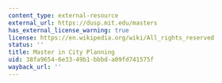 ```yaml
---
content_type: external-resource
external_url: https://dusp.mit.edu/masters
has_external_license_warning: true
license: https://en.wikipedia.org/wiki/All_rights_reserved
status: ''
title: Master in City Planning
uid: 38fa9654-6e33-49b1-bbbd-a09fd741575f
wayback_url: ''
---
```

